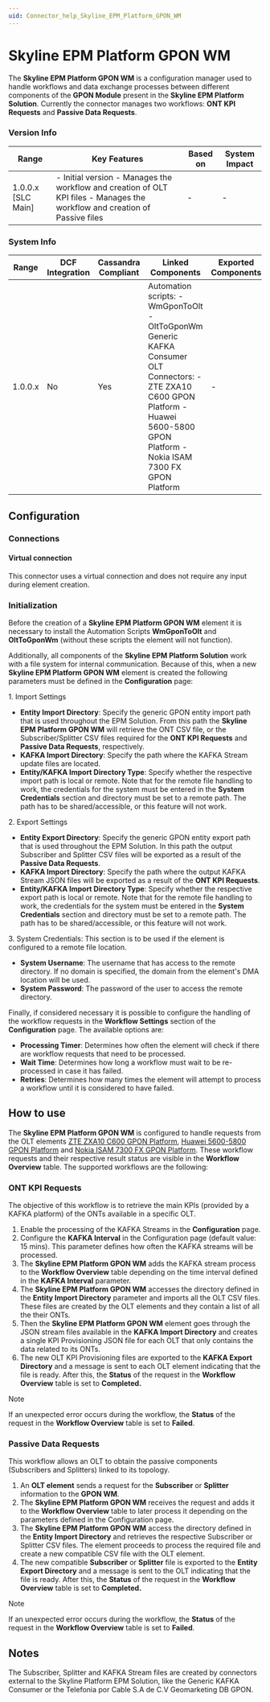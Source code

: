 ```yaml
---
uid: Connector_help_Skyline_EPM_Platform_GPON_WM
---
```


# Skyline EPM Platform GPON WM

The **Skyline EPM Platform GPON WM** is a configuration manager used to handle workflows and data exchange processes between different components of the **GPON Module** present in the **Skyline EPM Platform Solution**. Currently the connector manages two workflows: **ONT KPI Requests** and **Passive Data Requests**.

### Version Info

| **Range**            | **Key Features**                                                                                                             | **Based on** | **System Impact** |
|----------------------|------------------------------------------------------------------------------------------------------------------------------|--------------|-------------------|
| 1.0.0.x \[SLC Main\] | \- Initial version - Manages the workflow and creation of OLT KPI files - Manages the workflow and creation of Passive files | \-           | \-                |

### System Info

| **Range** | **DCF Integration** | **Cassandra Compliant** | **Linked Components**                                                                                                                                                                     | **Exported Components** |
|-----------|---------------------|-------------------------|-------------------------------------------------------------------------------------------------------------------------------------------------------------------------------------------|-------------------------|
| 1.0.0.x   | No                  | Yes                     | Automation scripts: - WmGponToOlt - OltToGponWm Generic KAFKA Consumer OLT Connectors: - ZTE ZXA10 C600 GPON Platform - Huawei 5600-5800 GPON Platform - Nokia ISAM 7300 FX GPON Platform | \-                      |

## Configuration

### Connections

#### Virtual connection

This connector uses a virtual connection and does not require any input during element creation.

### Initialization

Before the creation of a **Skyline EPM Platform GPON WM** element it is necessary to install the Automation Scripts **WmGponToOlt** and **OltToGponWm** (without these scripts the element will not function).

Additionally, all components of the **Skyline EPM Platform Solution** work with a file system for internal communication. Because of this, when a new **Skyline EPM Platform GPON WM** element is created the following parameters must be defined in the **Configuration** page:

1\. Import Settings

- **Entity Import Directory**: Specify the generic GPON entity import path that is used throughout the EPM Solution. From this path the **Skyline EPM Platform GPON WM** will retrieve the ONT CSV file, or the Subscriber/Splitter CSV files required for the **ONT KPI Requests** and **Passive Data Requests**, respectively.
- **KAFKA Import Directory**: Specify the path where the KAFKA Stream update files are located.
- **Entity/KAFKA Import Directory Type**: Specify whether the respective import path is local or remote. Note that for the remote file handling to work, the credentials for the system must be entered in the **System Credentials** section and directory must be set to a remote path. The path has to be shared/accessible, or this feature will not work.

2\. Export Settings

- **Entity Export Directory**: Specify the generic GPON entity export path that is used throughout the EPM Solution. In this path the output Subscriber and Splitter CSV files will be exported as a result of the **Passive Data Requests**.
- **KAFKA Import Directory**: Specify the path where the output KAFKA Stream JSON files will be exported as a result of the **ONT KPI Requests**.
- **Entity/KAFKA Import Directory Type**: Specify whether the respective export path is local or remote. Note that for the remote file handling to work, the credentials for the system must be entered in the **System Credentials** section and directory must be set to a remote path. The path has to be shared/accessible, or this feature will not work.

3\. System Credentials: This section is to be used if the element is configured to a remote file location.

- **System Username**: The username that has access to the remote directory. If no domain is specified, the domain from the element's DMA location will be used.
- **System Password**: The password of the user to access the remote directory.

Finally, if considered necessary it is possible to configure the handling of the workflow requests in the **Workflow Settings** section of the **Configuration** page. The available options are:

- **Processing Timer**: Determines how often the element will check if there are workflow requests that need to be processed.
- **Wait Time**: Determines how long a workflow must wait to be re-processed in case it has failed.
- **Retries**: Determines how many times the element will attempt to process a workflow until it is considered to have failed.

## How to use

The **Skyline EPM Platform GPON WM** is configured to handle requests from the OLT elements [ZTE ZXA10 C600 GPON Platform](xref:Connector_help_ZTE_ZXA10_C600_GPON_Platform), [Huawei 5600-5800 GPON Platform](xref:Connector_help_Huawei_5600-5800_GPON_Platform) and [Nokia ISAM 7300 FX GPON Platform](xref:Connector_help_Nokia_ISAM_7300_FX_GPON_Platform). These workflow requests and their respective result status are visible in the **Workflow Overview** table.
The supported workflows are the following:

### ONT KPI Requests

The objective of this workflow is to retrieve the main KPIs (provided by a KAFKA platform) of the ONTs available in a specific OLT.

1. Enable the processing of the KAFKA Streams in the **Configuration** page.
1. Configure the **KAFKA Interval** in the Configuration page (default value: 15 mins). This parameter defines how often the KAFKA streams will be processed.
1. The **Skyline EPM Platform GPON WM** adds the KAFKA stream process to the **Workflow Overview** table depending on the time interval defined in the **KAFKA Interval** parameter.
1. The **Skyline EPM Platform GPON WM** accesses the directory defined in the **Entity Import Directory** parameter and imports all the OLT CSV files. These files are created by the OLT elements and they contain a list of all the their ONTs.
1. Then the **Skyline EPM Platform GPON WM** element goes through the JSON stream files available in the **KAFKA Import Directory** and creates a single KPI Provisioning JSON file for each OLT that only contains the data related to its ONTs.
1. The new OLT KPI Provisioning files are exported to the **KAFKA Export Directory** and a message is sent to each OLT element indicating that the file is ready. After this, the **Status** of the request in the **Workflow Overview** table is set to **Completed.**

> [!NOTE]
> If an unexpected error occurs during the workflow, the **Status** of the request in the **Workflow Overview** table is set to **Failed**.

### Passive Data Requests

This workflow allows an OLT to obtain the passive components (Subscribers and Splitters) linked to its topology.

1. An **OLT element** sends a request for the **Subscriber** or **Splitter** information to the **GPON WM**.
1. The **Skyline EPM Platform GPON WM** receives the request and adds it to the **Workflow Overview** table to later process it depending on the parameters defined in the Configuration page.
1. The **Skyline EPM Platform GPON WM** access the directory defined in the **Entity Import Directory** and retrieves the respective Subscriber or Splitter CSV files. The element proceeds to process the required file and create a new compatible CSV file with the OLT element.
1. The new compatible **Subscriber** or **Splitter** file is exported to the **Entity Export Directory** and a message is sent to the OLT indicating that the file is ready. After this, the **Status** of the request in the **Workflow Overview** table is set to **Completed.**

> [!NOTE]
> If an unexpected error occurs during the workflow, the **Status** of the request in the **Workflow Overview** table is set to **Failed**.

## Notes

The Subscriber, Splitter and KAFKA Stream files are created by connectors external to the Skyline Platform EPM Solution, like the Generic KAFKA Consumer or the Telefonia por Cable S.A de C.V Geomarketing DB GPON.
